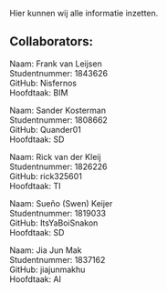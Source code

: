 Hier kunnen wij alle informatie inzetten.


## **Collaborators:**

Naam: Frank van Leijsen <br />
Studentnummer: 1843626 <br />
GitHub: Nisfernos <br />
Hoofdtaak: BIM <br />

Naam: Sander Kosterman <br />
Studentnummer: 1808662 <br />
GitHub: Quander01 <br />
Hoofdtaak: SD

Naam: Rick van der Kleij <br />
Studentnummer: 1826226 <br />
GitHub: rick325601 <br />
Hoofdtaak: TI

Naam: Sueño (Swen) Keijer <br />
Studentnummer: 1819033 <br />
GitHub: ItsYaBoiSnakon <br />
Hoofdtaak: SD

Naam: Jia Jun Mak <br />
Studentnummer: 1837162 <br />
GitHub: jiajunmakhu <br />
Hoofdtaak: AI